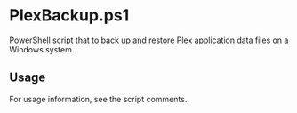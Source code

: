 # PlexBackup.ps1
PowerShell script that to back up and restore Plex application data files on a Windows system.

## Usage
For usage information, see the script comments.

